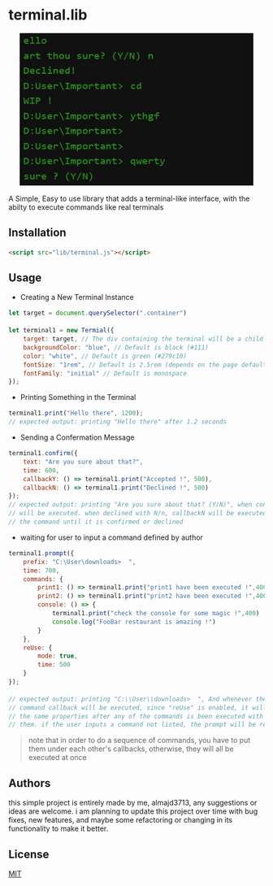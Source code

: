 
# terminal.lib

<p align="center">
  <img width="460" height="300" src="public/Capture.jpg" alt="Main.jpg">
</p>

 A Simple, Easy to use library that adds a terminal-like interface, with the abilty to execute commands like real terminals

## Installation

```html
<script src="lib/terminal.js"></script>
```


## Usage

- Creating a New Terminal Instance

```js
let target = document.querySelector(".container")

let terminal1 = new Termial({
	target: target, // The div containing the terminal will be a child of this parent
	backgroundColor: "blue", // Default is black (#111)
	color: "white", // Default is green (#279c10)
	fontSize: "1rem", // Default is 2.5rem (depends on the page default)
	fontFamily: "initial" // Default is monospace
});
```


- Printing Something in the Terminal

```js
terminal1.print("Hello there", 1200); 
// expected output: printing "Hello there" after 1.2 seconds
```


- Sending a Confermation Message 

```js
terminal1.confirm({
	text: "Are you sure about that?",
	time: 600,
	callbackY: () => terminal1.print("Accepted !", 500),
	callbackN: () => terminal1.print("Declined !", 500)
});
// expected output: printing "Are you sure about that? (Y/N)", when confirmed with Y/y, callbackY 
// will be executed. when declined with N/n, callbackN will be executed. otherwise, it will repeat
// the command until it is confirmed or declined
```


- waiting for user to input a command defined by author

```js
terminal1.prompt({
	prefix: "C:\User\downloads>  ",
	time: 700,
	commands: {
		print1: () => terminal1.print("print1 have been executed !",400),
		print2: () => terminal1.print("print2 have been executed !",400),
		console: () => {
			terminal1.print("check the console for some magic !",400)
			console.log("FooBar restaurant is amazing !")
		}
	},
	reUse: {
		mode: true,
		time: 500
	}
});

// expected output: printing "C:\\User\\downloads>  ", And whenever the user inputs any command, the 
// command callback will be executed, since "reUse" is enabled, it will re-use the same method with 
// the same properties after any of the commands is been executed with a timer of 500ms between 
// them. if the user inputs a command not listed, the prompt will be repeated
```

> note that in order to do a sequence of commands, you have to put them under each other's callbacks, otherwise, they will all be executed at once

## Authors
this simple project is entirely made by me, almajd3713, any suggestions or ideas are welcome. i am planning to update this project over time with bug fixes, new features, and maybe some refactoring or changing in its functionality to make it better.

## License

[MIT](https://choosealicense.com/licenses/mit/)